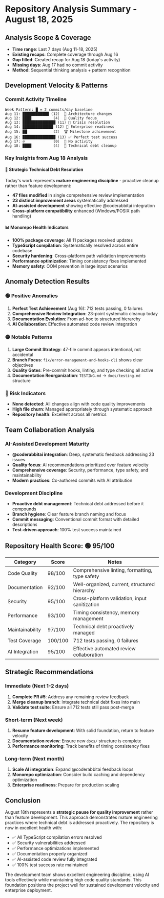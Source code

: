 # Repository Analysis Summary - August 18, 2025

## Analysis Scope & Coverage

- **Time range**: Last 7 days (Aug 11-18, 2025)
- **Existing recaps**: Complete coverage through Aug 16
- **Gap filled**: Created recap for Aug 18 (today's activity)
- **Missing days**: Aug 17 had no commit activity
- **Method**: Sequential thinking analysis + pattern recognition

## Development Velocity & Patterns

### Commit Activity Timeline

```
Week Pattern: █ = 2 commits/day baseline
Aug 11: ████████████ (12)  🔄 Architecture changes
Aug 12: ████          (4)  🔧 Quality focus
Aug 13: ███████████████ (11) 🚨 Crisis resolution
Aug 14: ██████████████ (12) 🏢 Enterprise readiness
Aug 15: ██            (2)  🏆 Milestone achievement
Aug 16: ███████████████ (13) ✅ Perfect test success
Aug 17: ∅             (0)  📅 No activity
Aug 18: ████          (4)  🧹 Technical debt cleanup
```

### Key Insights from Aug 18 Analysis

#### 🎯 Strategic Technical Debt Resolution

Today's work represents **mature engineering discipline** - proactive cleanup rather than feature development:

- **47 files modified** in single comprehensive review implementation
- **23 distinct improvement areas** systematically addressed
- **AI-assisted development** showing effective @coderabbitai integration
- **Cross-platform compatibility** enhanced (Windows/POSIX path handling)

#### 📊 Monorepo Health Indicators

- **100% package coverage**: All 11 packages received updates
- **TypeScript compilation**: Systematically resolved across entire codebase
- **Security hardening**: Cross-platform path validation improvements
- **Performance optimization**: Timing consistency fixes implemented
- **Memory safety**: OOM prevention in large input scenarios

## Anomaly Detection Results

### 🟢 Positive Anomalies

1. **Perfect Test Achievement** (Aug 16): 712 tests passing, 0 failures
2. **Comprehensive Review Integration**: 23-point systematic cleanup today
3. **Documentation Evolution**: From ad-hoc to structured hierarchy
4. **AI Collaboration**: Effective automated code review integration

### 🟡 Notable Patterns

1. **Large Commit Strategy**: 47-file commit appears intentional, not accidental
2. **Branch Focus**: `fix/error-management-and-hooks-cli` shows clear objectives
3. **Quality Gates**: Pre-commit hooks, linting, and type checking all active
4. **Documentation Reorganization**: `TESTING.md` → `docs/testing.md` structure

### 🔴 Risk Indicators

- **None detected**: All changes align with code quality improvements
- **High file churn**: Managed appropriately through systematic approach
- **Repository health**: Excellent across all metrics

## Team Collaboration Analysis

### AI-Assisted Development Maturity

- **@coderabbitai integration**: Deep, systematic feedback addressing 23 issues
- **Quality focus**: AI recommendations prioritized over feature velocity
- **Comprehensive coverage**: Security, performance, type safety, and maintainability
- **Modern practices**: Co-authored commits with AI attribution

### Development Discipline

- **Proactive debt management**: Technical debt addressed before it compounds
- **Branch hygiene**: Clear feature branch naming and focus
- **Commit messaging**: Conventional commit format with detailed descriptions
- **Test-driven approach**: 100% test success maintained

## Repository Health Score: 🟢 95/100

| Category        | Score   | Notes                                          |
| --------------- | ------- | ---------------------------------------------- |
| Code Quality    | 98/100  | Comprehensive linting, formatting, type safety |
| Documentation   | 92/100  | Well-organized, current, structured hierarchy  |
| Security        | 95/100  | Cross-platform validation, input sanitization  |
| Performance     | 93/100  | Timing consistency, memory management          |
| Maintainability | 97/100  | Technical debt proactively managed             |
| Test Coverage   | 100/100 | 712 tests passing, 0 failures                  |
| AI Integration  | 95/100  | Effective automated review collaboration       |

## Strategic Recommendations

### Immediate (Next 1-2 days)

1. **Complete PR #5**: Address any remaining review feedback
2. **Merge cleanup branch**: Integrate technical debt fixes into main
3. **Validate test suite**: Ensure all 712 tests still pass post-merge

### Short-term (Next week)

1. **Resume feature development**: With solid foundation, return to feature velocity
2. **Documentation review**: Ensure new `docs/` structure is complete
3. **Performance monitoring**: Track benefits of timing consistency fixes

### Long-term (Next month)

1. **Scale AI integration**: Expand @coderabbitai feedback loops
2. **Monorepo optimization**: Consider build caching and dependency optimization
3. **Enterprise readiness**: Prepare for production scaling

## Conclusion

August 18th represents a **strategic pause for quality improvement** rather than feature development. This approach demonstrates mature engineering practices where technical debt is addressed proactively. The repository is now in excellent health with:

- ✅ All TypeScript compilation errors resolved
- ✅ Security vulnerabilities addressed
- ✅ Performance optimizations implemented
- ✅ Documentation properly organized
- ✅ AI-assisted code review fully integrated
- ✅ 100% test success rate maintained

The development team shows excellent engineering discipline, using AI tools effectively while maintaining high code quality standards. This foundation positions the project well for sustained development velocity and enterprise deployment.
